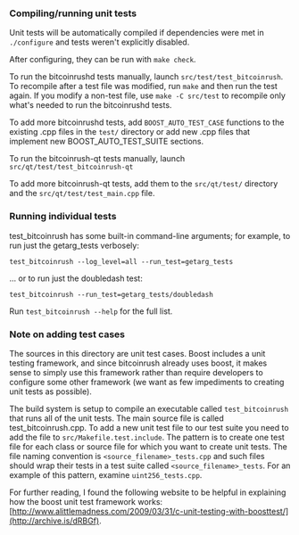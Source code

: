 ### Compiling/running unit tests

Unit tests will be automatically compiled if dependencies were met in `./configure`
and tests weren't explicitly disabled.

After configuring, they can be run with `make check`.

To run the bitcoinrushd tests manually, launch `src/test/test_bitcoinrush`. To recompile
after a test file was modified, run `make` and then run the test again. If you
modify a non-test file, use `make -C src/test` to recompile only what's needed
to run the bitcoinrushd tests.

To add more bitcoinrushd tests, add `BOOST_AUTO_TEST_CASE` functions to the existing
.cpp files in the `test/` directory or add new .cpp files that
implement new BOOST_AUTO_TEST_SUITE sections.

To run the bitcoinrush-qt tests manually, launch `src/qt/test/test_bitcoinrush-qt`

To add more bitcoinrush-qt tests, add them to the `src/qt/test/` directory and
the `src/qt/test/test_main.cpp` file.

### Running individual tests

test_bitcoinrush has some built-in command-line arguments; for
example, to run just the getarg_tests verbosely:

    test_bitcoinrush --log_level=all --run_test=getarg_tests

... or to run just the doubledash test:

    test_bitcoinrush --run_test=getarg_tests/doubledash

Run `test_bitcoinrush --help` for the full list.

### Note on adding test cases

The sources in this directory are unit test cases.  Boost includes a
unit testing framework, and since bitcoinrush already uses boost, it makes
sense to simply use this framework rather than require developers to
configure some other framework (we want as few impediments to creating
unit tests as possible).

The build system is setup to compile an executable called `test_bitcoinrush`
that runs all of the unit tests.  The main source file is called
test_bitcoinrush.cpp. To add a new unit test file to our test suite you need
to add the file to `src/Makefile.test.include`. The pattern is to create
one test file for each class or source file for which you want to create
unit tests.  The file naming convention is `<source_filename>_tests.cpp`
and such files should wrap their tests in a test suite
called `<source_filename>_tests`. For an example of this pattern,
examine `uint256_tests.cpp`.

For further reading, I found the following website to be helpful in
explaining how the boost unit test framework works:
[http://www.alittlemadness.com/2009/03/31/c-unit-testing-with-boosttest/](http://archive.is/dRBGf).
